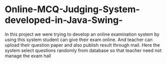 # Online-MCQ-Judging-System-developed-in-Java-Swing-
In this project we were trying to develop an online examination system by using this
system student can give their exam online. And teacher can upload their question
paper and also publish result through mail. Here the system select questions randomly
from database so that teacher need not manage the exam hall
